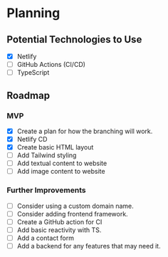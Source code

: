 # Planning

## Potential Technologies to Use

- [x] Netlify
- [ ] GitHub Actions (CI/CD)
- [ ] TypeScript

## Roadmap

### MVP

- [x] Create a plan for how the branching will work.
- [x] Netlify CD
- [x] Create basic HTML layout
- [ ] Add Tailwind styling
- [ ] Add textual content to website
- [ ] Add image content to website

### Further Improvements

- [ ] Consider using a custom domain name.
- [ ] Consider adding frontend framework.
- [ ] Create a GitHub action for CI
- [ ] Add basic reactivity with TS.
- [ ] Add a contact form
- [ ] Add a backend for any features that may need it.

